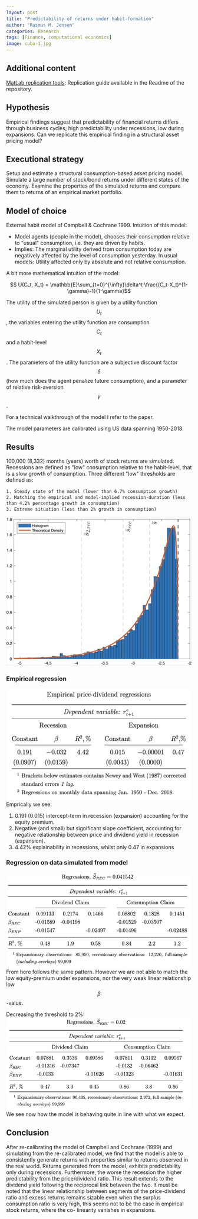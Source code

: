 ```yaml
---
layout: post
title: "Predictability of returns under habit-formation"
author: "Rasmus M. Jensen"
categories: Research
tags: [Finance, computational economics]
image: cuba-1.jpg
---
```

## Additional content
[MatLab replication tools](https://github.com/RasmusJensen96/Habit-Models-Advanced-Asset-Pricing): Replication guide available in the Readme of the repository.

## Hypothesis
Empirical findings suggest that predictability of financial returns differs through business cycles; high predictability under recessions, low during expansions. Can we replicate this empirical finding in a structural asset pricing model?

## Executional strategy
Setup and estimate a structural consumption-based asset pricing model. Simulate a large number of stock/bond returns under different states of the economy. Examine the properties of the simulated returns and compare them to returns of an empirical market portfolio.

## Model of choice
External habit model of Campbell & Cochrane 1999. Intuition of this model:
  - Model agents (people in the model), chooses their consumption relative to "usual" consumption, i.e. they are driven by habits.
  - Implies: The marginal utility derived from consumption today are negatively affected by the level of consumption yesterday.
In usual models: Utility affected only by absolute and not relative consumption.

A bit more mathematical intuition of the model:

$$ U(C_t, X_t) = \mathbb{E}\sum_{t=0}^{\infty}\delta^t \frac{(C_t-X_t)^{1-\gamma}-1}{1-\gamma}$$

The utility of the simulated person is given by a utility function $$U_t$$, the variables entering the utility function are consumption $$C_t$$ and a habit-level $$X_t$$. The parameters of the utility function are a subjective discount factor $$\delta$$ (how much does the agent penalize future consumption), and a parameter of relative risk-aversion $$\gamma$$.

For a technical walkthrough of the model I refer to the paper.

The model parameters are calibrated using US data spanning 1950-2018.

## Results
100,000 (8,332) months (years) worth of stock returns are simulated. Recessions are defined as "low" consumption relative to the habit-level, that is a slow growth of consumption. Three different "low" thresholds are defined as:

    1. Steady state of the model (lower than 6.7% consumption growth)
    2. Matching the empirical and model-implied recession-duration (less than 4.2% percentage growth in consumption)
    3. Extreme situation (less than 2% growth in consumption)

![Histogram of surplus consumption](../assets/img/DistributionS_t.jpeg)

### Empirical regression

![Empirical regression](../assets/img/EmpPDreg.jpeg)
Emprically we see:
1. 0.191 (0.015) intercept-term in recession (expansion) accounting for the equity premium.
2. Negative (and small) but significant slope coefficient, accounting for negative relationship between price and dividend yield in recession (expansion).
3. 4.42% explainability in recessions, whilst only 0.47 in expansions

### Regression on data simulated from model
![Simulated regression](../assets/img/SimPDreg.jpeg)
From here follows the same pattern. However we are not able to match the low equity-premium under expansions, nor the very weak linear relationship low $$\beta$$-value.

Decreasing the threshold to 2%:
![Simulated regression LT](../assets/img/SimPDLTreg.jpeg)
We see now how the model is behaving quite in line with what we expect.

## Conclusion
After re-calibrating the model of Campbell and Cochrane (1999) and simulating from the re-calibrated model, we find that the model is able to consistently generate returns with properties similar to returns observed in the real world. Returns generated from the model, exhibits predictability only during recessions. Furthermore, the worse the recession the higher predictability from the price/dividend ratio. This result extends to the dividend yield following the reciprocal link between the two. It must be noted that the linear relationship between segments of the price-dividend ratio and excess returns remains sizable even when the surplus consumption ratio is very high, this seems not to be the case in empirical stock returns, where the co- linearity vanishes in expansions.
